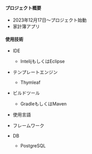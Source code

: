 #### プロジェクト概要
- 2023年12月17日～プロジェクト始動
- 家計簿アプリ

#### 使用技術
- IDE
  - IntelijもしくはEclipse
- テンプレートエンジン
  - Thymleaf
- ビルドツール
  - GradleもしくはMaven

- 使用言語

- フレームワーク

- DB
  - PostgreSQL
